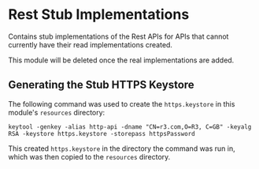 # Rest Stub Implementations

Contains stub implementations of the Rest APIs for APIs that cannot currently have their read implementations created.

This module will be deleted once the real implementations are added.

## Generating the Stub HTTPS Keystore

The following command was used to create the `https.keystore` in this module's `resources` directory:

```shell
keytool -genkey -alias http-api -dname "CN=r3.com,O=R3, C=GB" -keyalg RSA -keystore https.keystore -storepass httpsPassword
```

This created `https.keystore` in the directory the command was run in, which was then copied to the `resources` directory.